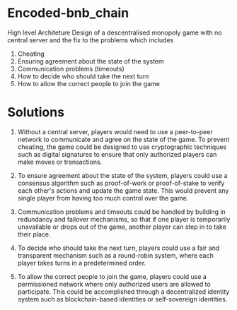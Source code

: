 # Encoded-bnb_chain

High level Architeture Design of a descentralised monopoly game with no central server and the fix to the problems which includes 

1. Cheating
2. Ensuring agreement about the state of the system
3. Communication problems (timeouts)
4. How to decide who should take the next turn
5. How to allow the correct people to join the game

# Solutions

1. Without a central server, players would need to use a peer-to-peer network to communicate and agree on the state of the game. To prevent cheating, the game could be designed to use cryptographic techniques such as digital signatures to ensure that only authorized players can make moves or transactions.

2. To ensure agreement about the state of the system, players could use a consensus algorithm such as proof-of-work or proof-of-stake to verify each other's actions and update the game state. This would prevent any single player from having too much control over the game.

3. Communication problems and timeouts could be handled by building in redundancy and failover mechanisms, so that if one player is temporarily unavailable or drops out of the game, another player can step in to take their place.

4. To decide who should take the next turn, players could use a fair and transparent mechanism such as a round-robin system, where each player takes turns in a predetermined order.

5. To allow the correct people to join the game, players could use a permissioned network where only authorized users are allowed to participate. This could be accomplished through a decentralized identity system such as blockchain-based identities or self-sovereign identities.
